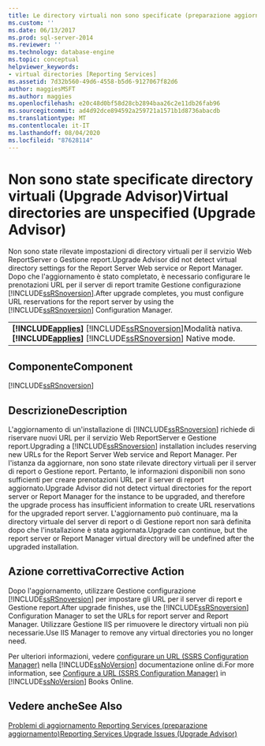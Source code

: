 ```yaml
---
title: Le directory virtuali non sono specificate (preparazione aggiornamento) | Microsoft Docs
ms.custom: ''
ms.date: 06/13/2017
ms.prod: sql-server-2014
ms.reviewer: ''
ms.technology: database-engine
ms.topic: conceptual
helpviewer_keywords:
- virtual directories [Reporting Services]
ms.assetid: 7d32b560-49d6-4558-b5d6-9127067f82d6
author: maggiesMSFT
ms.author: maggies
ms.openlocfilehash: e20c48d0bf58d28cb2894baa26c2e11db26fab96
ms.sourcegitcommit: ad4d92dce894592a259721a1571b1d8736abacdb
ms.translationtype: MT
ms.contentlocale: it-IT
ms.lasthandoff: 08/04/2020
ms.locfileid: "87628114"
---
```

# <a name="virtual-directories-are-unspecified-upgrade-advisor"></a><span data-ttu-id="753a3-102">Non sono state specificate directory virtuali (Upgrade Advisor)</span><span class="sxs-lookup"><span data-stu-id="753a3-102">Virtual directories are unspecified (Upgrade Advisor)</span></span>
  <span data-ttu-id="753a3-103">Non sono state rilevate impostazioni di directory virtuali per il servizio Web ReportServer o Gestione report.</span><span class="sxs-lookup"><span data-stu-id="753a3-103">Upgrade Advisor did not detect virtual directory settings for the Report Server Web service or Report Manager.</span></span> <span data-ttu-id="753a3-104">Dopo che l'aggiornamento è stato completato, è necessario configurare le prenotazioni URL per il server di report tramite Gestione configurazione [!INCLUDE[ssRSnoversion](../../includes/ssrsnoversion-md.md)].</span><span class="sxs-lookup"><span data-stu-id="753a3-104">After upgrade completes, you must configure URL reservations for the report server by using the [!INCLUDE[ssRSnoversion](../../includes/ssrsnoversion-md.md)] Configuration Manager.</span></span>  
  
||  
|-|  
|<span data-ttu-id="753a3-105">**[!INCLUDE[applies](../../includes/applies-md.md)]**  [!INCLUDE[ssRSnoversion](../../includes/ssrsnoversion-md.md)]Modalità nativa.</span><span class="sxs-lookup"><span data-stu-id="753a3-105">**[!INCLUDE[applies](../../includes/applies-md.md)]**  [!INCLUDE[ssRSnoversion](../../includes/ssrsnoversion-md.md)] Native mode.</span></span>|  
  
## <a name="component"></a><span data-ttu-id="753a3-106">Componente</span><span class="sxs-lookup"><span data-stu-id="753a3-106">Component</span></span>  
 [!INCLUDE[ssRSnoversion](../../includes/ssrsnoversion-md.md)]  
  
## <a name="description"></a><span data-ttu-id="753a3-107">Descrizione</span><span class="sxs-lookup"><span data-stu-id="753a3-107">Description</span></span>  
 <span data-ttu-id="753a3-108">L'aggiornamento di un'installazione di [!INCLUDE[ssRSnoversion](../../includes/ssrsnoversion-md.md)] richiede di riservare nuovi URL per il servizio Web ReportServer e Gestione report.</span><span class="sxs-lookup"><span data-stu-id="753a3-108">Upgrading a [!INCLUDE[ssRSnoversion](../../includes/ssrsnoversion-md.md)] installation includes reserving new URLs for the Report Server Web service and Report Manager.</span></span> <span data-ttu-id="753a3-109">Per l'istanza da aggiornare, non sono state rilevate directory virtuali per il server di report o Gestione report. Pertanto, le informazioni disponibili non sono sufficienti per creare prenotazioni URL per il server di report aggiornato.</span><span class="sxs-lookup"><span data-stu-id="753a3-109">Upgrade Advisor did not detect virtual directories for the report server or Report Manager for the instance to be upgraded, and therefore the upgrade process has insufficient information to create URL reservations for the upgraded report server.</span></span> <span data-ttu-id="753a3-110">L'aggiornamento può continuare, ma la directory virtuale del server di report o di Gestione report non sarà definita dopo che l'installazione è stata aggiornata.</span><span class="sxs-lookup"><span data-stu-id="753a3-110">Upgrade can continue, but the report server or Report Manager virtual directory will be undefined after the upgraded installation.</span></span>  
  
## <a name="corrective-action"></a><span data-ttu-id="753a3-111">Azione correttiva</span><span class="sxs-lookup"><span data-stu-id="753a3-111">Corrective Action</span></span>  
 <span data-ttu-id="753a3-112">Dopo l'aggiornamento, utilizzare Gestione configurazione [!INCLUDE[ssRSnoversion](../../includes/ssrsnoversion-md.md)] per impostare gli URL per il server di report e Gestione report.</span><span class="sxs-lookup"><span data-stu-id="753a3-112">After upgrade finishes, use the [!INCLUDE[ssRSnoversion](../../includes/ssrsnoversion-md.md)] Configuration Manager to set the URLs for report server and Report Manager.</span></span> <span data-ttu-id="753a3-113">Utilizzare Gestione IIS per rimuovere le directory virtuali non più necessarie.</span><span class="sxs-lookup"><span data-stu-id="753a3-113">Use IIS Manager to remove any virtual directories you no longer need.</span></span>  
  
 <span data-ttu-id="753a3-114">Per ulteriori informazioni, vedere [configurare un URL &#40;SSRS Configuration Manager&#41;](../../reporting-services/install-windows/configure-a-url-ssrs-configuration-manager.md) nella [!INCLUDE[ssNoVersion](../../includes/ssnoversion-md.md)] documentazione online di.</span><span class="sxs-lookup"><span data-stu-id="753a3-114">For more information, see [Configure a URL  &#40;SSRS Configuration Manager&#41;](../../reporting-services/install-windows/configure-a-url-ssrs-configuration-manager.md) in [!INCLUDE[ssNoVersion](../../includes/ssnoversion-md.md)] Books Online.</span></span>  
  
## <a name="see-also"></a><span data-ttu-id="753a3-115">Vedere anche</span><span class="sxs-lookup"><span data-stu-id="753a3-115">See Also</span></span>  
 [<span data-ttu-id="753a3-116">Problemi di aggiornamento Reporting Services &#40;preparazione aggiornamento&#41;</span><span class="sxs-lookup"><span data-stu-id="753a3-116">Reporting Services Upgrade Issues &#40;Upgrade Advisor&#41;</span></span>](../../../2014/sql-server/install/reporting-services-upgrade-issues-upgrade-advisor.md)  
  
  
